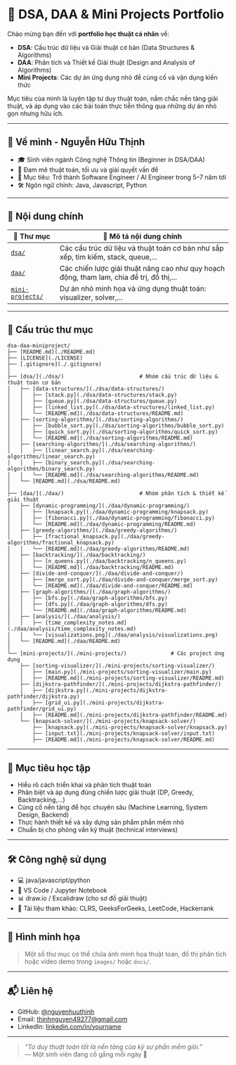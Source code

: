 # 📘 DSA, DAA & Mini Projects Portfolio

Chào mừng bạn đến với **portfolio học thuật cá nhân** về:

- **DSA**: Cấu trúc dữ liệu và Giải thuật cơ bản (Data Structures & Algorithms)
- **DAA**: Phân tích và Thiết kế Giải thuật (Design and Analysis of Algorithms)
- **Mini Projects**: Các dự án ứng dụng nhỏ để củng cố và vận dụng kiến thức

Mục tiêu của mình là luyện tập tư duy thuật toán, nắm chắc nền tảng giải thuật, và áp dụng vào các bài toán thực tiễn thông qua những dự án nhỏ gọn nhưng hữu ích.

---

## 🧠 Về mình - Nguyễn Hữu Thịnh

- 🎓 Sinh viên ngành Công nghệ Thông tin (Beginner in DSA/DAA)
- 🧩 Đam mê thuật toán, tối ưu và giải quyết vấn đề
- 🎯 Mục tiêu: Trở thành Software Engineer / AI Engineer trong 5–7 năm tới
- 🛠️ Ngôn ngữ chính: Java, Javascript, Python

---

## 📂 Nội dung chính

| 📁 Thư mục       | 📄 Mô tả nội dung chính |
|------------------|--------------------------|
| [`dsa/`](./dsa/) | Các cấu trúc dữ liệu và thuật toán cơ bản như sắp xếp, tìm kiếm, stack, queue,... |
| [`daa/`](./daa/) | Các chiến lược giải thuật nâng cao như quy hoạch động, tham lam, chia để trị, đồ thị,... |
| [`mini-projects/`](./mini-projects/) | Dự án nhỏ minh họa và ứng dụng thuật toán: visualizer, solver,... |

---

## 📂 Cấu trúc thư mục 
```
dsa-daa-miniproject/
├── [README.md](./README.md)
├── [LICENSE](./LICENSE)
├── [.gitignore](./.gitignore)
│
├── [dsa/](./dsa/)                        # Nhóm cấu trúc dữ liệu & thuật toán cơ bản
│   ├── [data-structures/](./dsa/data-structures/)
│   │   ├── [stack.py](./dsa/data-structures/stack.py)
│   │   ├── [queue.py](./dsa/data-structures/queue.py)
│   │   ├── [linked_list.py](./dsa/data-structures/linked_list.py)
│   │   └── [README.md](./dsa/data-structures/README.md)
│   ├── [sorting-algorithms/](./dsa/sorting-algorithms/)
│   │   ├── [bubble_sort.py](./dsa/sorting-algorithms/bubble_sort.py)
│   │   ├── [quick_sort.py](./dsa/sorting-algorithms/quick_sort.py)
│   │   └── [README.md](./dsa/sorting-algorithms/README.md)
│   ├── [searching-algorithms/](./dsa/searching-algorithms/)
│   │   ├── [linear_search.py](./dsa/searching-algorithms/linear_search.py)
│   │   ├── [binary_search.py](./dsa/searching-algorithms/binary_search.py)
│   │   └── [README.md](./dsa/searching-algorithms/README.md)
│   └── [README.md](./dsa/README.md)
│
├── [daa/](./daa/)                        # Nhóm phân tích & thiết kế giải thuật
│   ├── [dynamic-programming/](./daa/dynamic-programming/)
│   │   ├── [knapsack.py](./daa/dynamic-programming/knapsack.py)
│   │   ├── [fibonacci.py](./daa/dynamic-programming/fibonacci.py)
│   │   └── [README.md](./daa/dynamic-programming/README.md)
│   ├── [greedy-algorithms/](./daa/greedy-algorithms/)
│   │   ├── [fractional_knapsack.py](./daa/greedy-algorithms/fractional_knapsack.py)
│   │   └── [README.md](./daa/greedy-algorithms/README.md)
│   ├── [backtracking/](./daa/backtracking/)
│   │   ├── [n_queens.py](./daa/backtracking/n_queens.py)
│   │   └── [README.md](./daa/backtracking/README.md)
│   ├── [divide-and-conquer/](./daa/divide-and-conquer/)
│   │   ├── [merge_sort.py](./daa/divide-and-conquer/merge_sort.py)
│   │   └── [README.md](./daa/divide-and-conquer/README.md)
│   ├── [graph-algorithms/](./daa/graph-algorithms/)
│   │   ├── [bfs.py](./daa/graph-algorithms/bfs.py)
│   │   ├── [dfs.py](./daa/graph-algorithms/dfs.py)
│   │   └── [README.md](./daa/graph-algorithms/README.md)
│   ├── [analysis/](./daa/analysis/)
│   │   ├── [time_complexity_notes.md](./daa/analysis/time_complexity_notes.md)
│   │   └── [visualizations.png](./daa/analysis/visualizations.png)
│   └── [README.md](./daa/README.md)
│
└── [mini-projects/](./mini-projects/)              # Các project ứng dụng
    ├── [sorting-visualizer/](./mini-projects/sorting-visualizer/)
    │   ├── [main.py](./mini-projects/sorting-visualizer/main.py)
    │   ├── [README.md](./mini-projects/sorting-visualizer/README.md)
    ├── [dijkstra-pathfinder/](./mini-projects/dijkstra-pathfinder/)
    │   ├── [dijkstra.py](./mini-projects/dijkstra-pathfinder/dijkstra.py)
    │   ├── [grid_ui.py](./mini-projects/dijkstra-pathfinder/grid_ui.py)
    │   ├── [README.md](./mini-projects/dijkstra-pathfinder/README.md)
    └── [knapsack-solver/](./mini-projects/knapsack-solver/)
        ├── [knapsack.py](./mini-projects/knapsack-solver/knapsack.py)
        ├── [input.txt](./mini-projects/knapsack-solver/input.txt)
        ├── [README.md](./mini-projects/knapsack-solver/README.md)
 ```
 
---

## 🎯 Mục tiêu học tập

- Hiểu rõ cách triển khai và phân tích thuật toán
- Phân biệt và áp dụng đúng chiến lược giải thuật (DP, Greedy, Backtracking,...)
- Củng cố nền tảng để học chuyên sâu (Machine Learning, System Design, Backend)
- Thực hành thiết kế và xây dựng sản phẩm phần mềm nhỏ
- Chuẩn bị cho phỏng vấn kỹ thuật (technical interviews)

---

## 🛠 Công nghệ sử dụng

- 💻 java/javascript/python
- 📘 VS Code / Jupyter Notebook
- 📊 draw.io / Excalidraw (cho sơ đồ giải thuật)
- 🔖 Tài liệu tham khảo: CLRS, GeeksForGeeks, LeetCode, Hackerrank

---

## 📸 Hình minh họa

> Một số thư mục có thể chứa ảnh minh họa thuật toán, đồ thị phân tích hoặc video demo trong `images/` hoặc `docs/`.

---

## 📬 Liên hệ

- GitHub: [@nguyenhuuthinh](https://github.com/thinhnguyen644)
- Email: thinhnguyen49277@gmail.com
- LinkedIn: [linkedin.com/in/yourname](https://linkedin.com/in/yourname)

---

> *“Tư duy thuật toán tốt là nền tảng của kỹ sư phần mềm giỏi.”*  
> — Một sinh viên đang cố gắng mỗi ngày 💪
